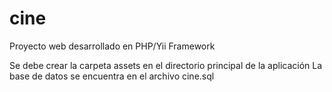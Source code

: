 cine
====

Proyecto web desarrollado en PHP/Yii Framework

Se debe crear la carpeta assets en el directorio principal de la aplicación
La base de datos se encuentra en el archivo cine.sql
